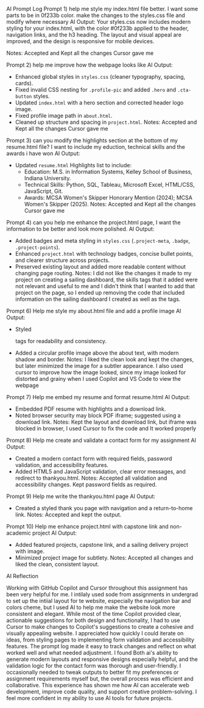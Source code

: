 AI Prompt Log
Prompt 1) help me style my index.html file better. I want some parts to be in 0f233b color. make the changes to the styles.css file and modify where necessary
AI Output: Your styles.css now includes modern styling for your index.html, with the color #0f233b applied to the header, navigation links, and the h3 heading. The layout and visual appeal are improved, and the design is responsive for mobile devices.

Notes: Accepted and Kept all the changes Cursor gave me

Prompt 2) help me improve how the webpage looks like
AI Output:
  - Enhanced global styles in `styles.css` (cleaner typography, spacing, cards).
  - Fixed invalid CSS nesting for `.profile-pic` and added `.hero` and `.cta-button` styles.
  - Updated `index.html` with a hero section and corrected header logo image.
  - Fixed profile image path in `about.html`.
  - Cleaned up structure and spacing in `project.html`.
  Notes: Accepted and Kept all the changes Cursor gave me

Prompt 3) can you modify the highlights section at the bottom of my resume.html file? I want to include my eduction, technical skills and the awards i have won
AI Output:
  - Updated `resume.html` Highlights list to include:
    - Education: M.S. in Information Systems, Kelley School of Business, Indiana University.
    - Technical Skills: Python, SQL, Tableau, Microsoft Excel, HTML/CSS, JavaScript, Git.
    - Awards: MCSA Women's Skipper Honorary Mention (2024); MCSA Women's Skipper (2025).
    Notes: Accepted and Kept all the changes Cursor gave me

Prompt 4) can you help me enhance the project.html page, I want the information to be better and look more polished.
AI Output:
  - Added badges and meta styling in `styles.css` (`.project-meta`, `.badge`, `.project-points`).
  - Enhanced `project.html` with technology badges, concise bullet points, and clearer structure across projects.
  - Preserved existing layout and added more readable content without changing page routing.
  Notes: I did not like the changes it made to my project on creating a sailing dashboard, the skills tags that it added were not relevant and useful to me and I didn't think that I wanted to add that project on the page, so I ended up removing the code that included information on the sailing dashboard I created as well as the tags.


Prompt 6) Help me style my about.html file and add a profile image
AI Output:
  - Styled <p> tags for readability and consistency.
  - Added a circular profile image above the about text, with modern shadow and border.
Notes: I liked the clean look and kept the changes, but later minimized the image for a subtler appearance. I also used cursor to improve how the image looked, since my image looked for distorted and grainy when I used Copilot and VS Code to view the webpage

Prompt 7) Help me embed my resume and format resume.html
AI Output:
  - Embedded PDF resume with highlights and a download link.
  - Noted browser security may block PDF iframe; suggested using a download link.
Notes: Kept the layout and download link, but iframe was blocked in browser, I used Cursor to fix the code and It worked properly

Prompt 8) Help me create and validate a contact form for my assignment
AI Output:
  - Created a modern contact form with required fields, password validation, and accessibility features.
  - Added HTML5 and JavaScript validation, clear error messages, and redirect to thankyou.html.
Notes: Accepted all validation and accessibility changes. Kept password fields as required.

Prompt 9) Help me write the thankyou.html page
AI Output:
  - Created a styled thank you page with navigation and a return-to-home link.
Notes: Accepted and kept the output.

Prompt 10) Help me enhance project.html with capstone link and non-academic project
AI Output:
  - Added featured projects, capstone link, and a sailing delivery project with image.
  - Minimized project image for subtlety.
Notes: Accepted all changes and liked the clean, consistent layout.


AI Reflection

Working with GitHub Copilot and Cursor throughout this assignment has been very helpful for me. I intilaly used sode from assignments in undergrad to set up the intiial layout for te website, especially the navigation bar and colors cheme, but I used AI to help me make the website look more consistent and elegant. While most of the time Copilot provided clear, actionable suggestions for both design and functionality, I had to use Cursor to make changes to Copilot's suggestions to create a cohesive and visually appealing website. I appreciated how quickly I could iterate on ideas, from styling pages to implementing form validation and accessibility features. The prompt log made it easy to track changes and reflect on what worked well and what needed adjustment. I found Both ai's ability to generate modern layouts and responsive designs especially helpful, and the validation logic for the contact form was thorough and user-friendly. I occasionally needed to tweak outputs to better fit my preferences or assignment requirements myself but, the overall process was efficient and collaborative. This experience has shown me how AI can accelerate web development, improve code quality, and support creative problem-solving. I feel more confident in my ability to use AI tools for future projects.
